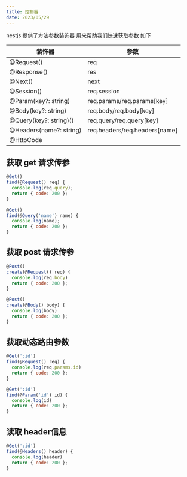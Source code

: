 ```yaml
---
title: 控制器
date: 2023/05/29
---
```


nestjs 提供了方法参数装饰器 用来帮助我们快速获取参数 如下

| 装饰器                  | 参数                          |
| ----------------------- | ----------------------------- |
| @Request()              | req                           |
| @Response()             | res                           |
| @Next()                 | next                          |
| @Session()              | req.session                   |
| @Param(key?: string)    | req.params/req.params[key]    |
| @Body(key?: string)     | req.body/req.body[key]        |
| @Query(key?: string)()  | req.query/req.query[key]      |
| @Headers(name?: string) | req.headers/req.headers[name] |
| @HttpCode               |                               |

## 获取 get 请求传参

```js
@Get()
find(@Request() req) {
  console.log(req.query);
  return { code: 200 };
}

@Get()
find(@Query('name') name) {
  console.log(name);
  return { code: 200 };
}
```

## 获取 post 请求传参

```js
@Post()
create(@Request() req) {
  console.log(req.body)
  return { code: 200 };
}

@Post()
create(@Body() body) {
  console.log(body)
  return { code: 200 };
}
```

## 获取动态路由参数

```js
@Get(':id')
find(@Request() req) {
  console.log(req.params.id)
  return { code: 200 };
}

@Get(':id')
find(@Param('id') id) {
  console.log(id)
  return { code: 200 };
}
```

## 读取 header信息

```js
@Get(':id')
find(@Headers() header) {
  console.log(header)
  return { code: 200 };
}
```

